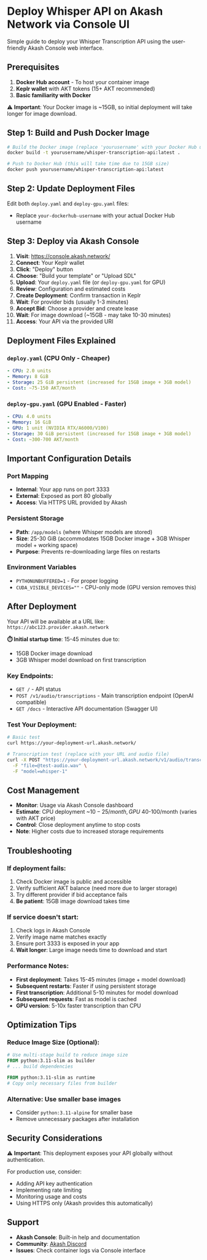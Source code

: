 # Deploy Whisper API on Akash Network via Console UI

Simple guide to deploy your Whisper Transcription API using the user-friendly Akash Console web interface.

## Prerequisites

1. **Docker Hub account** - To host your container image
2. **Keplr wallet** with AKT tokens (15+ AKT recommended)
3. **Basic familiarity with Docker**

⚠️ **Important**: Your Docker image is ~15GB, so initial deployment will take longer for image download.

## Step 1: Build and Push Docker Image

```bash
# Build the Docker image (replace 'yourusername' with your Docker Hub username)
docker build -t yourusername/whisper-transcription-api:latest .

# Push to Docker Hub (this will take time due to 15GB size)
docker push yourusername/whisper-transcription-api:latest
```

## Step 2: Update Deployment Files

Edit both `deploy.yaml` and `deploy-gpu.yaml` files:
- Replace `your-dockerhub-username` with your actual Docker Hub username

## Step 3: Deploy via Akash Console

1. **Visit**: https://console.akash.network/
2. **Connect**: Your Keplr wallet
3. **Click**: "Deploy" button
4. **Choose**: "Build your template" or "Upload SDL"
5. **Upload**: Your `deploy.yaml` file (or `deploy-gpu.yaml` for GPU)
6. **Review**: Configuration and estimated costs
7. **Create Deployment**: Confirm transaction in Keplr
8. **Wait**: For provider bids (usually 1-3 minutes)
9. **Accept Bid**: Choose a provider and create lease
10. **Wait**: For image download (~15GB - may take 10-30 minutes)
11. **Access**: Your API via the provided URI

## Deployment Files Explained

### `deploy.yaml` (CPU Only - Cheaper)
```yaml
- CPU: 2.0 units
- Memory: 8 GiB  
- Storage: 25 GiB persistent (increased for 15GB image + 3GB model)
- Cost: ~75-150 AKT/month
```

### `deploy-gpu.yaml` (GPU Enabled - Faster)
```yaml
- CPU: 4.0 units
- Memory: 16 GiB
- GPU: 1 unit (NVIDIA RTX/A6000/V100)
- Storage: 30 GiB persistent (increased for 15GB image + 3GB model)
- Cost: ~300-700 AKT/month
```

## Important Configuration Details

### Port Mapping
- **Internal**: Your app runs on port 3333
- **External**: Exposed as port 80 globally
- **Access**: Via HTTPS URL provided by Akash

### Persistent Storage
- **Path**: `/app/models` (where Whisper models are stored)
- **Size**: 25-30 GiB (accommodates 15GB Docker image + 3GB Whisper model + working space)
- **Purpose**: Prevents re-downloading large files on restarts

### Environment Variables
- `PYTHONUNBUFFERED=1` - For proper logging
- `CUDA_VISIBLE_DEVICES=""` - CPU-only mode (GPU version removes this)

## After Deployment

Your API will be available at a URL like: `https://abc123.provider.akash.network`

**⏱️ Initial startup time**: 15-45 minutes due to:
- 15GB Docker image download
- 3GB Whisper model download on first transcription

### Key Endpoints:
- `GET /` - API status
- `POST /v1/audio/transcriptions` - Main transcription endpoint (OpenAI compatible)
- `GET /docs` - Interactive API documentation (Swagger UI)

### Test Your Deployment:
```bash
# Basic test
curl https://your-deployment-url.akash.network/

# Transcription test (replace with your URL and audio file)
curl -X POST "https://your-deployment-url.akash.network/v1/audio/transcriptions" \
  -F "file=@test-audio.wav" \
  -F "model=whisper-1"
```

## Cost Management

- **Monitor**: Usage via Akash Console dashboard
- **Estimate**: CPU deployment ~$10-25/month, GPU ~$40-100/month (varies with AKT price)
- **Control**: Close deployment anytime to stop costs
- **Note**: Higher costs due to increased storage requirements

## Troubleshooting

### If deployment fails:
1. Check Docker image is public and accessible
2. Verify sufficient AKT balance (need more due to larger storage)
3. Try different provider if bid acceptance fails
4. **Be patient**: 15GB image download takes time

### If service doesn't start:
1. Check logs in Akash Console
2. Verify image name matches exactly
3. Ensure port 3333 is exposed in your app
4. **Wait longer**: Large image needs time to download and start

### Performance Notes:
- **First deployment**: Takes 15-45 minutes (image + model download)
- **Subsequent restarts**: Faster if using persistent storage
- **First transcription**: Additional 5-10 minutes for model download
- **Subsequent requests**: Fast as model is cached
- **GPU version**: 5-10x faster transcription than CPU

## Optimization Tips

### Reduce Image Size (Optional):
```dockerfile
# Use multi-stage build to reduce image size
FROM python:3.11-slim as builder
# ... build dependencies

FROM python:3.11-slim as runtime
# Copy only necessary files from builder
```

### Alternative: Use smaller base images
- Consider `python:3.11-alpine` for smaller base
- Remove unnecessary packages after installation

## Security Considerations

⚠️ **Important**: This deployment exposes your API globally without authentication.

For production use, consider:
- Adding API key authentication
- Implementing rate limiting
- Monitoring usage and costs
- Using HTTPS only (Akash provides this automatically)

## Support

- **Akash Console**: Built-in help and documentation
- **Community**: [Akash Discord](https://discord.akash.network)
- **Issues**: Check container logs via Console interface 